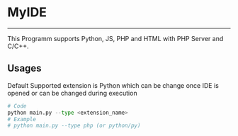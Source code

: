 # MyIDE
__________________________________________
This Programm supports Python, JS, PHP and HTML with PHP Server and C/C++.
## Usages
Default Supported extension is Python which can be change once IDE is opened or can be changed during execution
````python
# Code
python main.py --type <extension_name>
# Example
# python main.py --type php (or python/py)
````